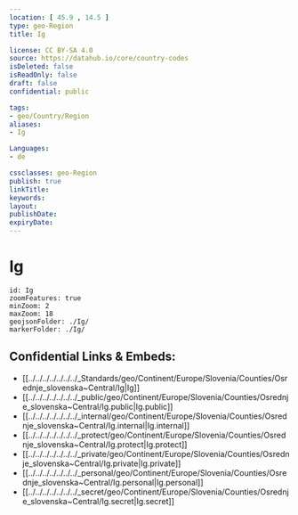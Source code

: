 ```yaml
---
location: [ 45.9 , 14.5 ] 
type: geo-Region
title: Ig

license: CC BY-SA 4.0
source: https://datahub.io/core/country-codes
isDeleted: false
isReadOnly: false
draft: false
confidential: public

tags:
- geo/Country/Region
aliases:
- Ig

Languages:
- de

cssclasses: geo-Region
publish: true
linkTitle: 
keywords: 
layout: 
publishDate: 
expiryDate: 
---
```


# Ig

```leaflet
id: Ig
zoomFeatures: true 
minZoom: 2 
maxZoom: 18
geojsonFolder: ./Ig/
markerFolder: ./Ig/
```


## Confidential Links & Embeds: 
- [[../../../../../../../_Standards/geo/Continent/Europe/Slovenia/Counties/Osrednje_slovenska~Central/Ig|Ig]] 
- [[../../../../../../../_public/geo/Continent/Europe/Slovenia/Counties/Osrednje_slovenska~Central/Ig.public|Ig.public]] 
- [[../../../../../../../_internal/geo/Continent/Europe/Slovenia/Counties/Osrednje_slovenska~Central/Ig.internal|Ig.internal]] 
- [[../../../../../../../_protect/geo/Continent/Europe/Slovenia/Counties/Osrednje_slovenska~Central/Ig.protect|Ig.protect]] 
- [[../../../../../../../_private/geo/Continent/Europe/Slovenia/Counties/Osrednje_slovenska~Central/Ig.private|Ig.private]] 
- [[../../../../../../../_personal/geo/Continent/Europe/Slovenia/Counties/Osrednje_slovenska~Central/Ig.personal|Ig.personal]] 
- [[../../../../../../../_secret/geo/Continent/Europe/Slovenia/Counties/Osrednje_slovenska~Central/Ig.secret|Ig.secret]] 

